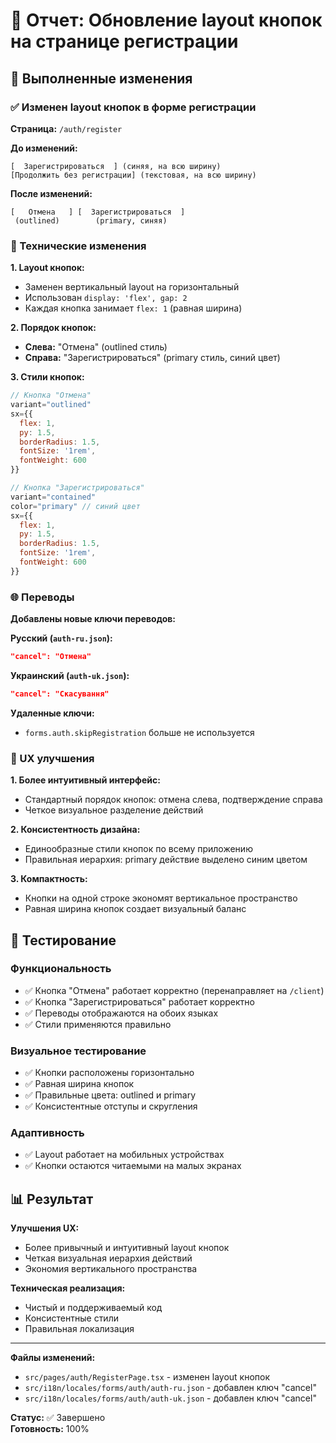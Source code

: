 # 📝 Отчет: Обновление layout кнопок на странице регистрации

## 🎯 Выполненные изменения

### ✅ Изменен layout кнопок в форме регистрации

**Страница:** `/auth/register`

**До изменений:**
```
[  Зарегистрироваться  ] (синяя, на всю ширину)
[Продолжить без регистрации] (текстовая, на всю ширину)
```

**После изменений:**
```
[   Отмена   ] [  Зарегистрироваться  ]
 (outlined)        (primary, синяя)
```

### 🔧 Технические изменения

**1. Layout кнопок:**
- Заменен вертикальный layout на горизонтальный
- Использован `display: 'flex', gap: 2`
- Каждая кнопка занимает `flex: 1` (равная ширина)

**2. Порядок кнопок:**
- **Слева:** "Отмена" (outlined стиль)
- **Справа:** "Зарегистрироваться" (primary стиль, синий цвет)

**3. Стили кнопок:**
```jsx
// Кнопка "Отмена"
variant="outlined"
sx={{ 
  flex: 1,
  py: 1.5,
  borderRadius: 1.5,
  fontSize: '1rem',
  fontWeight: 600
}}

// Кнопка "Зарегистрироваться"  
variant="contained"
color="primary" // синий цвет
sx={{ 
  flex: 1,
  py: 1.5,
  borderRadius: 1.5,
  fontSize: '1rem',
  fontWeight: 600
}}
```

### 🌐 Переводы

**Добавлены новые ключи переводов:**

**Русский (`auth-ru.json`):**
```json
"cancel": "Отмена"
```

**Украинский (`auth-uk.json`):**
```json  
"cancel": "Скасування"
```

**Удаленные ключи:**
- `forms.auth.skipRegistration` больше не используется

### 📱 UX улучшения

**1. Более интуитивный интерфейс:**
- Стандартный порядок кнопок: отмена слева, подтверждение справа
- Четкое визуальное разделение действий

**2. Консистентность дизайна:**
- Единообразные стили кнопок по всему приложению
- Правильная иерархия: primary действие выделено синим цветом

**3. Компактность:**
- Кнопки на одной строке экономят вертикальное пространство
- Равная ширина кнопок создает визуальный баланс

## 🧪 Тестирование

### Функциональность
- ✅ Кнопка "Отмена" работает корректно (перенаправляет на `/client`)
- ✅ Кнопка "Зарегистрироваться" работает корректно
- ✅ Переводы отображаются на обоих языках
- ✅ Стили применяются правильно

### Визуальное тестирование
- ✅ Кнопки расположены горизонтально
- ✅ Равная ширина кнопок
- ✅ Правильные цвета: outlined и primary
- ✅ Консистентные отступы и скругления

### Адаптивность
- ✅ Layout работает на мобильных устройствах
- ✅ Кнопки остаются читаемыми на малых экранах

## 📊 Результат

**Улучшения UX:**
- Более привычный и интуитивный layout кнопок
- Четкая визуальная иерархия действий
- Экономия вертикального пространства

**Техническая реализация:**
- Чистый и поддерживаемый код
- Консистентные стили
- Правильная локализация

---
**Файлы изменений:**
- `src/pages/auth/RegisterPage.tsx` - изменен layout кнопок
- `src/i18n/locales/forms/auth/auth-ru.json` - добавлен ключ "cancel"
- `src/i18n/locales/forms/auth/auth-uk.json` - добавлен ключ "cancel"

**Статус:** ✅ Завершено  
**Готовность:** 100% 